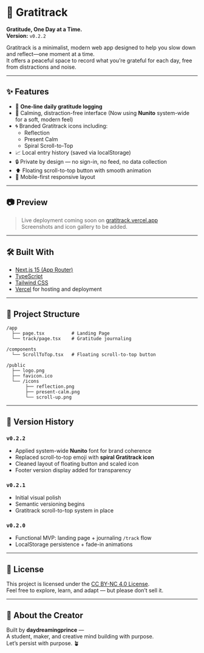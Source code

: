 # 🌿 Gratitrack

**Gratitude, One Day at a Time.**  
**Version:** `v0.2.2`

Gratitrack is a minimalist, modern web app designed to help you slow down and reflect—one moment at a time.  
It offers a peaceful space to record what you’re grateful for each day, free from distractions and noise.

---

## ✨ Features

- 🧘 **One-line daily gratitude logging**
- 🌱 Calming, distraction-free interface (Now using **Nunito** system-wide for a soft, modern feel)
- 🌀 Branded Gratitrack icons including:
  - Reflection
  - Present Calm
  - Spiral Scroll-to-Top
- 📈 Local entry history (saved via localStorage)
- 🔒 Private by design — no sign-in, no feed, no data collection
- ⬆️ Floating scroll-to-top button with smooth animation
- 📐 Mobile-first responsive layout

---

## 📷 Preview

> Live deployment coming soon on [gratitrack.vercel.app](https://gratitrack.vercel.app)  
> Screenshots and icon gallery to be added.

---

## 🛠️ Built With

- [Next.js 15 (App Router)](https://nextjs.org/)
- [TypeScript](https://www.typescriptlang.org/)
- [Tailwind CSS](https://tailwindcss.com/)
- [Vercel](https://vercel.com/) for hosting and deployment

---

## 📁 Project Structure

```
/app
  ├── page.tsx          # Landing Page
  └── track/page.tsx    # Gratitude journaling

/components
  └── ScrollToTop.tsx   # Floating scroll-to-top button

/public
  ├── logo.png
  ├── favicon.ico
  └── /icons
       ├── reflection.png
       ├── present-calm.png
       └── scroll-up.png
```

---

## 📌 Version History

### `v0.2.2`
- Applied system-wide **Nunito** font for brand coherence
- Replaced scroll-to-top emoji with **spiral Gratitrack icon**
- Cleaned layout of floating button and scaled icon
- Footer version display added for transparency

### `v0.2.1`
- Initial visual polish
- Semantic versioning begins
- Gratitrack scroll-to-top system in place

### `v0.2.0`
- Functional MVP: landing page + journaling `/track` flow
- LocalStorage persistence + fade-in animations

---

## 📄 License

This project is licensed under the [CC BY-NC 4.0 License](https://creativecommons.org/licenses/by-nc/4.0/).  
Feel free to explore, learn, and adapt — but please don’t sell it.

---

## 🌱 About the Creator

Built by **daydreamingprince** —  
A student, maker, and creative mind building with purpose.  
Let’s persist with purpose. 🪴